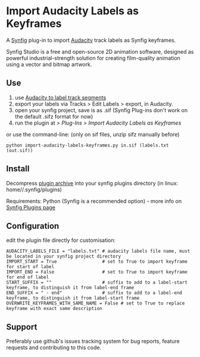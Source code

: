 # Import Audacity Labels as Keyframes

A [Synfig](http://synfig.org) plug-in to import [Audacity](http://audacity.sourceforge.net/) track labels as Synfig keyframes.

Synfig Studio is a free and open-source 2D animation software, designed as powerful industrial-strength solution for creating film-quality animation using a vector and bitmap artwork.

## Use
1. use [Audacity to label track segments](http://multimedia.journalism.berkeley.edu/tutorials/audacity/adding-labels/)
1. export your labels via Tracks > Edit Labels > export, in Audacity.
1. open your synfig project, save is as .sif (Synfig Plug-ins don't work on the default .sifz format for now)
1. run the plugin at _> Plug-Ins > Import Audacity Labels as Keyframes_

or use the command-line: (only on sif files, unzip sifz manually before)

    python import-audacity-labels-keyframes.py in.sif (labels.txt (out.sif))

## Install

Decompress [plugin archive](https://github.com/berteh/import-audacity-labels-keyframes/archive/master.zip ) into your synfig plugins directory (in linux: home/<user>/.synfig/plugins)

Requirements: Python (Synfig is a recommended option) - more info on [Synfig Plugins page](http://wiki.synfig.org/wiki/Doc:Plugins#How_to_install_plugins)

## Configuration

edit the plugin file directly for customisation:

    AUDACITY_LABELS_FILE = "labels.txt" # audacity labels file name, must be located in your synfig project directory
    IMPORT_START = True					# set to True to import keyframe for start of label
    IMPORT_END = False					# set to True to import keyframe for end of label
    START_SUFFIX = ""					# suffix to add to a label-start keyframe, to distinguish it from label-end frame
    END_SUFFIX = " - end"				# suffix to add to a label-end keyframe, to distinguish it from label-start frame
    OVERWRITE_KEYFRAMES_WITH_SAME_NAME = False # set to True to replace keyframe with exact same description


## Support
Preferably use github's issues tracking system for bug reports, feature requests and contributing to this code.

